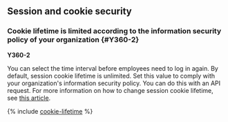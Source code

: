 ## Session and cookie security

### Cookie lifetime is limited according to the information security policy of your organization {#Y360-2}

**Y360-2**

You can select the time interval before employees need to log in again. By default, session cookie lifetime is unlimited. Set this value to comply with your organization's information security policy. You can do this with an API request. For more information on how to change session cookie lifetime, see [this article](https://yandex.ru/dev/api360/doc/ref/DomainSessionsService/DomainSessionsService_Update.html).

{% include [cookie-lifetime](cookie-lifetime.md) %}